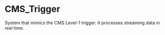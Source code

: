# CMS_Trigger
 System that mimics the CMS Level-1 trigger. It processes streaming data in real time.
